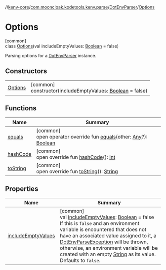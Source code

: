 //[kenv-core](../../../../index.md)/[com.mooncloak.kodetools.kenv.parse](../../index.md)/[DotEnvParser](../index.md)/[Options](index.md)

# Options

[common]\
class [Options](index.md)(val includeEmptyValues: [Boolean](https://kotlinlang.org/api/latest/jvm/stdlib/kotlin/-boolean/index.html) = false)

Parsing options for a [DotEnvParser](../index.md) instance.

## Constructors

| | |
|---|---|
| [Options](-options.md) | [common]<br>constructor(includeEmptyValues: [Boolean](https://kotlinlang.org/api/latest/jvm/stdlib/kotlin/-boolean/index.html) = false) |

## Functions

| Name | Summary |
|---|---|
| [equals](equals.md) | [common]<br>open operator override fun [equals](equals.md)(other: [Any](https://kotlinlang.org/api/latest/jvm/stdlib/kotlin/-any/index.html)?): [Boolean](https://kotlinlang.org/api/latest/jvm/stdlib/kotlin/-boolean/index.html) |
| [hashCode](hash-code.md) | [common]<br>open override fun [hashCode](hash-code.md)(): [Int](https://kotlinlang.org/api/latest/jvm/stdlib/kotlin/-int/index.html) |
| [toString](to-string.md) | [common]<br>open override fun [toString](to-string.md)(): [String](https://kotlinlang.org/api/latest/jvm/stdlib/kotlin/-string/index.html) |

## Properties

| Name | Summary |
|---|---|
| [includeEmptyValues](include-empty-values.md) | [common]<br>val [includeEmptyValues](include-empty-values.md): [Boolean](https://kotlinlang.org/api/latest/jvm/stdlib/kotlin/-boolean/index.html) = false<br>If this is `false` and an environment variable is encountered that does not have an associated value assigned to it, a [DotEnvParseException](../../../com.mooncloak.kodetools.kenv.exception/-dot-env-parse-exception/index.md) will be thrown, otherwise, an environment variable will be created with an empty [String](https://kotlinlang.org/api/latest/jvm/stdlib/kotlin/-string/index.html) as its value. Defaults to `false`. |
